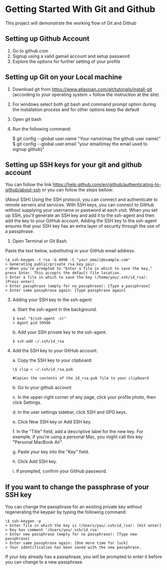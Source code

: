 # Getting Started With Git and Github

This project will demonstrste the working flow of Git and Github

## Setting up Github Account

1. Go to github.com
2. Signup using a valid gamail account and setup password
3. Explore the options for further setting of your profile

## Setting up Git on your Local machine

1. Download git from https://www.atlassian.com/git/tutorials/install-git (according to your operating system + follow the instruction at the site)
2. For windows select both git bash and command prompt option during the installation process and for other options keep the default
3. Open git bash
4. Run the following command:

   $ git config --global user.name "Your name(may the github user name)"
   $ git config --global user.email "your email(may the email used to signup github)"

## Setting up SSH keys for your git and github account

You can follow the link https://help.github.com/en/github/authenticating-to-github/about-ssh
or you can follow the steps bellow:

(About SSH)
Using the SSH protocol, you can connect and authenticate to remote servers and services.
With SSH keys, you can connect to GitHub without supplying your username or password at each visit.
When you set up SSH, you'll generate an SSH key and add it to the ssh-agent and then add the key to your GitHub account.
Adding the SSH key to the ssh-agent ensures that your SSH key has an extra layer of security through the use of a passphrase.

1. Open Terminal or Git Bash.

Paste the text below, substituting in your GitHub email address.

    \$ ssh-keygen -t rsa -b 4096 -C "your_email@example.com"
    > Generating public/private rsa key pair.
    > When you're prompted to "Enter a file in which to save the key," press Enter. This accepts the default file location.
    > Enter a file in which to save the key (/home/you/.ssh/id_rsa): [Press enter]
    > Enter passphrase (empty for no passphrase): [Type a passphrase]
    > Enter same passphrase again: [Type passphrase again]

3.  Adding your SSH key to the ssh-agent:

    a. Start the ssh-agent in the background.

        $ eval "$(ssh-agent -s)"
        > Agent pid 59566

    b. Add your SSH private key to the ssh-agent.

        $ ssh-add ~/.ssh/id_rsa

4.  Add the SSH key to your GitHub account:

    a. Copy the SSH key to your clipboard:

        \$ clip < ~/.ssh/id_rsa.pub

        #Copies the contents of the id_rsa.pub file to your clipboard

    b. Go to your github account

    c. In the upper-right corner of any page, click your profile photo, then click Settings.

    d. In the user settings sidebar, click SSH and GPG keys.

    e. Click New SSH key or Add SSH key.

    f. In the "Title" field, add a descriptive label for the new key.
    For example, if you're using a personal Mac, you might call this key "Personal MacBook Air".

    g. Paste your key into the "Key" field.

    h. Click Add SSH key.

    i. If prompted, confirm your GitHub password.

## If you want to change the passphrase of your SSH key

You can change the passphrase for an existing private key without regenerating the keypair by typing the following command:

    \$ ssh-keygen -p
    > Enter file in which the key is (/Users/you/.ssh/id_rsa): [Hit enter]
    > Key has comment '/Users/you/.ssh/id_rsa'
    > Enter new passphrase (empty for no passphrase): [Type new passphrase]
    > Enter same passphrase again: [One more time for luck]
    > Your identification has been saved with the new passphrase.

If your key already has a passphrase, you will be prompted to enter it before you can change to a new passphrase.
